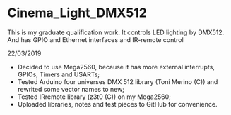 # Cinema_Light_DMX512
This is my graduate qualification work. It controls LED lighting by DMX512. And has GPIO and Ethernet interfaces and IR-remote control

22/03/2019
- Decided to use Mega2560, because it has more external interrupts, GPIOs, Timers and USARTs;
- Tested Arduino four universes DMX 512 library (Toni Merino (C)) and rewrited some vector names to new;
- Tested IRremote library (z3t0 (C)) on my Mega2560;
- Uploaded libraries, notes and test pieces to GitHub for convenience.
